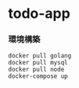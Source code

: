 # todo-app

### 環境構築

```
docker pull golang
docker pull mysql
docker pull node
docker-compose up
```
